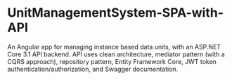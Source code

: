 # UnitManagementSystem-SPA-with-API
An Angular app for managing instance based data units, with an ASP.NET Core 3.1 API backend. API uses clean architecture, mediator pattern (with a CQRS approach), 
repository pattern, Entity Framework Core, JWT token authentication/authorization, and Swagger documentation.

